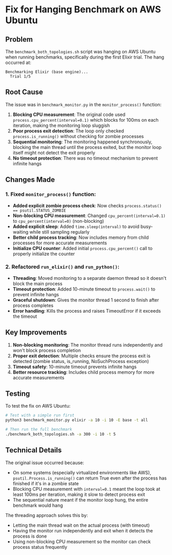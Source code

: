 # Fix for Hanging Benchmark on AWS Ubuntu

## Problem

The `benchmark_both_topologies.sh` script was hanging on AWS Ubuntu when running benchmarks, specifically during the first Elixir trial. The hang occurred at:

```
Benchmarking Elixir (base engine)...
  Trial 1/5
```

## Root Cause

The issue was in `benchmark_monitor.py` in the `monitor_process()` function:

1. **Blocking CPU measurement**: The original code used `process.cpu_percent(interval=0.1)` which blocks for 100ms on each iteration, making the monitoring loop sluggish
2. **Poor process exit detection**: The loop only checked `process.is_running()` without checking for zombie processes
3. **Sequential monitoring**: The monitoring happened synchronously, blocking the main thread until the process exited, but the monitor loop itself might not detect the exit properly
4. **No timeout protection**: There was no timeout mechanism to prevent infinite hangs

## Changes Made

### 1. Fixed `monitor_process()` function:

- **Added explicit zombie process check**: Now checks `process.status() == psutil.STATUS_ZOMBIE`
- **Non-blocking CPU measurement**: Changed `cpu_percent(interval=0.1)` to `cpu_percent(interval=0)` (non-blocking)
- **Added explicit sleep**: Added `time.sleep(interval)` to avoid busy-waiting while still sampling regularly
- **Better child process tracking**: Now includes memory from child processes for more accurate measurements
- **Initialize CPU counter**: Added initial `process.cpu_percent()` call to properly initialize the counter

### 2. Refactored `run_elixir()` and `run_python()`:

- **Threading**: Moved monitoring to a separate daemon thread so it doesn't block the main process
- **Timeout protection**: Added 10-minute timeout to `process.wait()` to prevent infinite hangs
- **Graceful shutdown**: Gives the monitor thread 1 second to finish after process completes
- **Error handling**: Kills the process and raises TimeoutError if it exceeds the timeout

## Key Improvements

1. **Non-blocking monitoring**: The monitor thread runs independently and won't block process completion
2. **Proper exit detection**: Multiple checks ensure the process exit is detected (zombie status, is_running, NoSuchProcess exception)
3. **Timeout safety**: 10-minute timeout prevents infinite hangs
4. **Better resource tracking**: Includes child process memory for more accurate measurements

## Testing

To test the fix on AWS Ubuntu:

```bash
# Test with a simple run first
python3 benchmark_monitor.py elixir -a 10 -i 10 -E base -t all

# Then run the full benchmark
./benchmark_both_topologies.sh -a 300 -i 10 -t 5
```

## Technical Details

The original issue occurred because:
- On some systems (especially virtualized environments like AWS), `psutil.Process.is_running()` can return True even after the process has finished if it's in a zombie state
- Blocking CPU measurement with `interval=0.1` meant the loop took at least 100ms per iteration, making it slow to detect process exit
- The sequential nature meant if the monitor loop hung, the entire benchmark would hang

The threading approach solves this by:
- Letting the main thread wait on the actual process (with timeout)
- Having the monitor run independently and exit when it detects the process is done
- Using non-blocking CPU measurement so the monitor can check process status frequently

